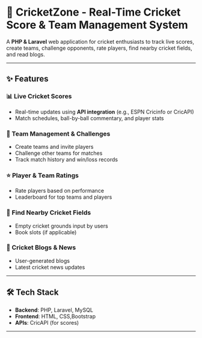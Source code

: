 # 🏏 CricketZone - Real-Time Cricket Score & Team Management System

A **PHP & Laravel** web application for cricket enthusiasts to track live scores, create teams, challenge opponents, rate players, find nearby cricket fields, and read blogs.

---

## ✨ Features

### 📊 Live Cricket Scores
- Real-time updates using **API integration** (e.g., ESPN Cricinfo or CricAPI)
- Match schedules, ball-by-ball commentary, and player stats

### 👥 Team Management & Challenges
- Create teams and invite players
- Challenge other teams for matches
- Track match history and win/loss records

### ⭐ Player & Team Ratings
- Rate players based on performance
- Leaderboard for top teams and players

### 📍 Find Nearby Cricket Fields
- Empty cricket grounds input by users
- Book slots (if applicable)

### 📝 Cricket Blogs & News
- User-generated blogs
- Latest cricket news updates

---

## 🛠️ Tech Stack
- **Backend**: PHP, Laravel, MySQL
- **Frontend**: HTML, CSS,Bootstrap
- **APIs**: CricAPI (for scores)

---



 
 
